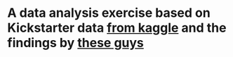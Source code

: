 # A data analysis exercise based on Kickstarter data [from kaggle](https://www.kaggle.com/kemical/kickstarter-projects) and the findings by [these guys](http://saumyaray.me/files/Kickstarter%20Data%20Analysis.pdf)
